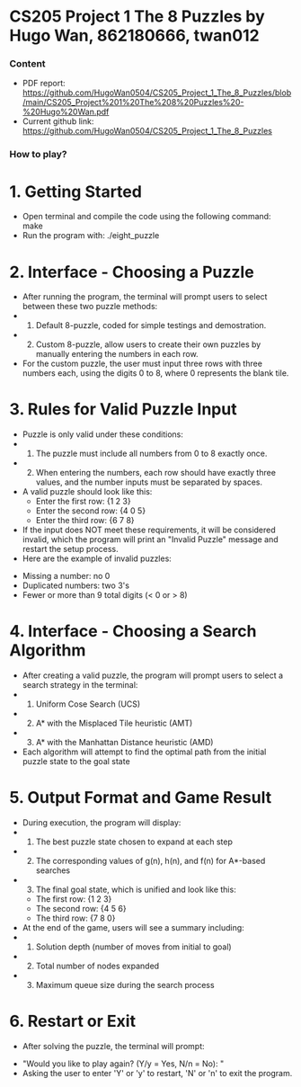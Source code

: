 # CS205 Project 1 The 8 Puzzles by Hugo Wan, 862180666, twan012

### Content
* PDF report: https://github.com/HugoWan0504/CS205_Project_1_The_8_Puzzles/blob/main/CS205_Project%201%20The%208%20Puzzles%20-%20Hugo%20Wan.pdf
* Current github link: https://github.com/HugoWan0504/CS205_Project_1_The_8_Puzzles

### How to play?

# 1. Getting Started
* Open terminal and compile the code using the following command: make
* Run the program with: ./eight_puzzle

# 2. Interface - Choosing a Puzzle
* After running the program, the terminal will prompt users to select between these two puzzle methods:
* 1. Default 8-puzzle, coded for simple testings and demostration.
* 2. Custom 8-puzzle, allow users to create their own puzzles by manually entering the numbers in each row. 
* For the custom puzzle, the user must input three rows with three numbers each, using the digits 0 to 8, where 0 represents the blank tile.

# 3. Rules for Valid Puzzle Input
* Puzzle is only valid under these conditions:
* 1. The puzzle must include all numbers from 0 to 8 exactly once.
* 2. When entering the numbers, each row should have exactly three values, and the number inputs must be separated by spaces.
* A valid puzzle should look like this:
  - Enter the first row:   {1 2 3}
  - Enter the second row:  {4 0 5}
  - Enter the third row:   {6 7 8}
* If the input does NOT meet these requirements, it will be considered invalid, which the program will print an "Invalid Puzzle" message and restart the setup process.
* Here are the example of invalid puzzles:
 - Missing a number: no 0
 - Duplicated numbers: two 3's
 - Fewer or more than 9 total digits (< 0 or > 8)

# 4. Interface - Choosing a Search Algorithm
* After creating a valid puzzle, the program will prompt users to select a search strategy in the terminal:
* 1. Uniform Cose Search (UCS)
* 2. A* with the Misplaced Tile heuristic (AMT)
* 3. A* with the Manhattan Distance heuristic (AMD)
* Each algorithm will attempt to find the optimal path from the initial puzzle state to the goal state


# 5. Output Format and Game Result
* During execution, the program will display:
* 1. The best puzzle state chosen to expand at each step
* 2. The corresponding values of g(n), h(n), and f(n) for A*-based searches
* 3. The final goal state, which is unified and look like this:
  - The first row:   {1 2 3}
  - The second row:  {4 5 6}
  - The third row:   {7 8 0}
* At the end of the game, users will see a summary including:
* 1. Solution depth (number of moves from initial to goal)
* 2. Total number of nodes expanded
* 3. Maximum queue size during the search process

# 6. Restart or Exit
* After solving the puzzle, the terminal will prompt:
 - "Would you like to play again? (Y/y = Yes, N/n = No): "
 - Asking the user to enter 'Y' or 'y' to restart, 'N' or 'n' to exit the program.